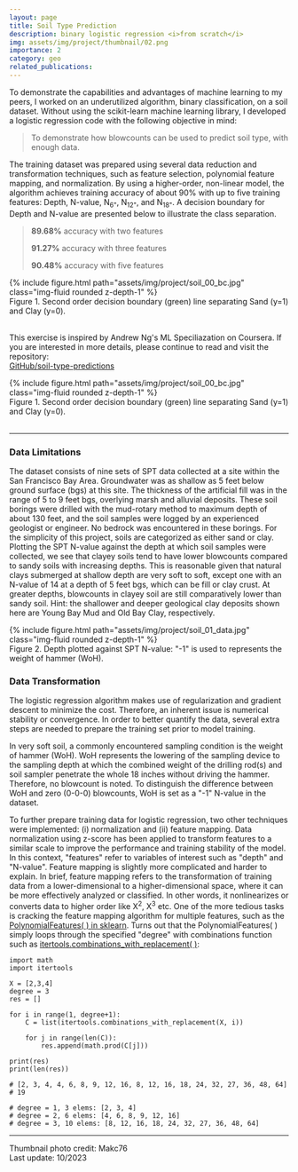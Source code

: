 ```yaml
---
layout: page
title: Soil Type Prediction
description: binary logistic regression <i>from scratch</i>
img: assets/img/project/thumbnail/02.png
importance: 2
category: geo
related_publications: 
---
```


To demonstrate the capabilities and advantages of machine learning to my peers, I worked on an underutilized algorithm, binary classification, on a soil dataset. 
Without using the scikit-learn machine learning library, I developed a logistic regression code with the following objective in mind: 

>To demonstrate how blowcounts can be used to predict soil type, with enough data. 

The training dataset was prepared using several data reduction and transformation techniques, such as feature selection, polynomial feature mapping, and normalization. 
By using a higher-order, non-linear model, the algorithm achieves training accuracy of about 90% with up to five training features: 
Depth, N-value, N<sub>6"</sub>, N<sub>12"</sub>, and N<sub>18"</sub>. A decision boundary for Depth and N-value are presented below to illustrate the class separation. 

> **89.68%** accuracy with two features <br> 
>
> **91.27%** accuracy with three features <br>
>
> **90.48%** accuracy with five features <br>

<div class="row justify-content-sm-center">
    <div class="col-sm-8 mt-3 mt-md-0">
        {% include figure.html path="assets/img/project/soil_00_bc.jpg" class="img-fluid rounded z-depth-1" %}
    </div>
</div>
<div class="caption">
    Figure 1. Second order decision boundary (green) line separating Sand (y=1) and Clay (y=0).
</div>
<br>

This exercise is inspired by Andrew Ng's ML Speciliazation on Coursera. 
If you are interested in more details, please continue to read and visit the repository: <br>
[GitHub/soil-type-predictions](https://github.com/liangchow/soil-type-predictions.git)  

<div class="row justify-content-sm-center">
    <div class="col-sm-8 mt-3 mt-md-0">
        {% include figure.html path="assets/img/project/soil_00_bc.jpg" class="img-fluid rounded z-depth-1" %}
    </div>
</div>
<div class="caption">
    Figure 1. Second order decision boundary (green) line separating Sand (y=1) and Clay (y=0).
</div>
<br>

***

### Data Limitations

The dataset consists of nine sets of SPT data collected at a site within the San Francisco Bay Area. Groundwater was as shallow as 5 feet below ground surface (bgs) at this site.
The thickness of the artificial fill was in the range of 5 to 9 feet bgs, overlying marsh and alluvial deposits. These soil borings were drilled with the mud-rotary method to maximum depth of about 130 feet,
and the soil samples were logged by an experienced geologist or engineer. No bedrock was encountered in these borings. For the simplicity of this project, soils are categorized as either sand or clay.
Plotting the SPT N-value against the depth at which soil samples were collected, we see that clayey soils tend to have lower blowcounts compared to sandy soils with increasing depths.
This is reasonable given that natural clays submerged at shallow depth are very soft to soft, except one with an N-value of 14 at a depth of 5 feet bgs, which can be fill or clay crust.
At greater depths, blowcounts in clayey soil are still comparatively lower than sandy soil. 
Hint: the shallower and deeper geological clay deposits shown here are Young Bay Mud and Old Bay Clay, respectively.

<div class="row justify-content-sm-center">
    <div class="col-sm-8 mt-3 mt-md-0">
        {% include figure.html path="assets/img/project/soil_01_data.jpg" class="img-fluid rounded z-depth-1" %}
    </div>
</div>
<div class="caption">
    Figure 2. Depth plotted against SPT N-value: "-1" is used to represents the weight of hammer (WoH).
</div>


### Data Transformation

The logistic regression algorithm makes use of regularization and gradient descent to minimize the cost. Therefore, an inherent issue is numerical stability or convergence.
In order to better quantify the data, several extra steps are needed to prepare the training set prior to model training.

In very soft soil, a commonly encountered sampling condition is the weight of hammer (WoH). WoH represents the lowering of the sampling device to the sampling depth at which the combined weight
of the drilling rod(s) and soil sampler penetrate the whole 18 inches without driving the hammer. Therefore, no blowcount is noted. To distinguish the difference between WoH and zero (0-0-0)
blowcounts, WoH is set as a "-1" N-value in the dataset.

To further prepare training data for logistic regression, two other techniques were implemented: (i) normalization and (ii) feature mapping. Data normalization using z-score has been applied to
transform features to a similar scale to improve the performance and training stability of the model. In this context, "features" refer to variables of interest such as "depth" and "N-value".
Feature mapping is slightly more complicated and harder to explain. In brief, feature mapping refers to the transformation of training data from a lower-dimensional to a higher-dimensional space, where
it can be more effectively analyzed or classified. In other words, it nonlinearizes or converts data to higher order like X<sup>2</sup>, X<sup>3</sup> etc. One of the more tedious tasks is cracking
the feature mapping algorithm for multiple features, such as the [PolynomialFeatures( ) in sklearn](https://scikit-learn.org/stable/modules/generated/sklearn.preprocessing.PolynomialFeatures.html). 
Turns out that the PolynomialFeatures( ) simply loops through the specified "degree" with combinations function 
such as [itertools.combinations_with_replacement( )](https://docs.python.org/3/library/itertools.html#itertools.combinations_with_replacement): 


	import math
	import itertools

	X = [2,3,4]
	degree = 3
	res = []

	for i in range(1, degree+1):
		C = list(itertools.combinations_with_replacement(X, i)) 
		
		for j in range(len(C)):       
			res.append(math.prod(C[j]))

	print(res)
	print(len(res))

	# [2, 3, 4, 4, 6, 8, 9, 12, 16, 8, 12, 16, 18, 24, 32, 27, 36, 48, 64]
	# 19

	# degree = 1, 3 elems: [2, 3, 4]
	# degree = 2, 6 elems: [4, 6, 8, 9, 12, 16]
	# degree = 3, 10 elems: [8, 12, 16, 18, 24, 32, 27, 36, 48, 64]


***
Thumbnail photo credit: Makc76 <br>
Last update: 10/2023

